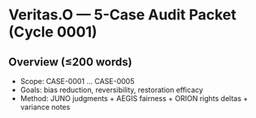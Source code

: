 # Veritas.O — 5-Case Audit Packet (Cycle 0001)

## Overview (≤200 words)
- Scope: CASE-0001 … CASE-0005
- Goals: bias reduction, reversibility, restoration efficacy
- Method: JUNO judgments + AEGIS fairness + ORION rights deltas + variance notes
